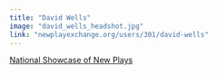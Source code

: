 ```yaml
---
title: "David Wells"
image: "david_wells_headshot.jpg"
link: "newplayexchange.org/users/301/david-wells"
---
```


[National Showcase of New Plays](/affiliated-artists/national-showcase-of-new-plays)